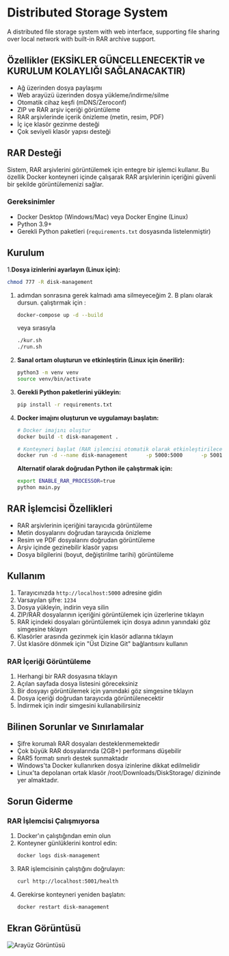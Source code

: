 # Distributed Storage System

A distributed file storage system with web interface, supporting file sharing over local network with built-in RAR archive support.

## Özellikler (EKSİKLER GÜNCELLENECEKTİR ve KURULUM KOLAYLIĞI SAĞLANACAKTIR)

- Ağ üzerinden dosya paylaşımı
- Web arayüzü üzerinden dosya yükleme/indirme/silme
- Otomatik cihaz keşfi (mDNS/Zeroconf)
- ZIP ve RAR arşiv içeriği görüntüleme
- RAR arşivlerinde içerik önizleme (metin, resim, PDF)
- İç içe klasör gezinme desteği
- Çok seviyeli klasör yapısı desteği

## RAR Desteği

Sistem, RAR arşivlerini görüntülemek için entegre bir işlemci kullanır. Bu özellik Docker konteyneri içinde çalışarak RAR arşivlerinin içeriğini güvenli bir şekilde görüntülemenizi sağlar.

### Gereksinimler

- Docker Desktop (Windows/Mac) veya Docker Engine (Linux)
- Python 3.9+
- Gerekli Python paketleri (`requirements.txt` dosyasında listelenmiştir)

## Kurulum

1.**Dosya izinlerini ayarlayın (Linux için):**  
   ```bash
   chmod 777 -R disk-management
   ```
   1. adımdan sonrasına gerek kalmadı ama silmeyeceğim 2. B planı olarak dursun. çalıştırmak için :
      ```bash
      docker-compose up -d --build
      ```
      veya sırasıyla
      ```bash
      ./kur.sh
      ./run.sh
      ```
3. **Sanal ortam oluşturun ve etkinleştirin (Linux için önerilir):**  
   ```bash
   python3 -m venv venv
   source venv/bin/activate
   ```

4. **Gerekli Python paketlerini yükleyin:**  
   ```bash
   pip install -r requirements.txt
   ```

5. **Docker imajını oluşturun ve uygulamayı başlatın:**  
   ```bash
   # Docker imajını oluştur
   docker build -t disk-management .
   
   # Konteyneri başlat (RAR işlemcisi otomatik olarak etkinleştirilecektir)
   docker run -d --name disk-management      -p 5000:5000      -p 5001:5001      -v "$HOME/Downloads/DiskStorage:/app/shared_storage"      -e ENABLE_RAR_PROCESSOR=true      disk-management
   ```

   **Alternatif olarak doğrudan Python ile çalıştırmak için:**  
   ```bash
   export ENABLE_RAR_PROCESSOR=true
   python main.py
   ```

## RAR İşlemcisi Özellikleri

- RAR arşivlerinin içeriğini tarayıcıda görüntüleme
- Metin dosyalarını doğrudan tarayıcıda önizleme
- Resim ve PDF dosyalarını doğrudan görüntüleme
- Arşiv içinde gezinebilir klasör yapısı
- Dosya bilgilerini (boyut, değiştirilme tarihi) görüntüleme

## Kullanım

1. Tarayıcınızda `http://localhost:5000` adresine gidin
2. Varsayılan şifre: `1234`
3. Dosya yükleyin, indirin veya silin
4. ZIP/RAR dosyalarının içeriğini görüntülemek için üzerlerine tıklayın
5. RAR içindeki dosyaları görüntülemek için dosya adının yanındaki göz simgesine tıklayın
6. Klasörler arasında gezinmek için klasör adlarına tıklayın
7. Üst klasöre dönmek için "Üst Dizine Git" bağlantısını kullanın

### RAR İçeriği Görüntüleme

1. Herhangi bir RAR dosyasına tıklayın
2. Açılan sayfada dosya listesini göreceksiniz
3. Bir dosyayı görüntülemek için yanındaki göz simgesine tıklayın
4. Dosya içeriği doğrudan tarayıcıda görüntülenecektir
5. İndirmek için indir simgesini kullanabilirsiniz

## Bilinen Sorunlar ve Sınırlamalar

- Şifre korumalı RAR dosyaları desteklenmemektedir
- Çok büyük RAR dosyalarında (2GB+) performans düşebilir
- RAR5 formatı sınırlı destek sunmaktadır
- Windows'ta Docker kullanırken dosya izinlerine dikkat edilmelidir
- Linux'ta depolanan ortak klasör /root/Downloads/DiskStorage/ dizininde yer almaktadır.

## Sorun Giderme

### RAR İşlemcisi Çalışmıyorsa

1. Docker'ın çalıştığından emin olun
2. Konteyner günlüklerini kontrol edin:
   ```bash
   docker logs disk-management
   ```
3. RAR işlemcisinin çalıştığını doğrulayın:
   ```bash
   curl http://localhost:5001/health
   ```
4. Gerekirse konteyneri yeniden başlatın:
   ```bash
   docker restart disk-management
   ```

## Ekran Görüntüsü

![Arayüz Görüntüsü](https://github.com/user-attachments/assets/3bdf1e37-7d0b-42d5-b445-86bfb615d17f)
